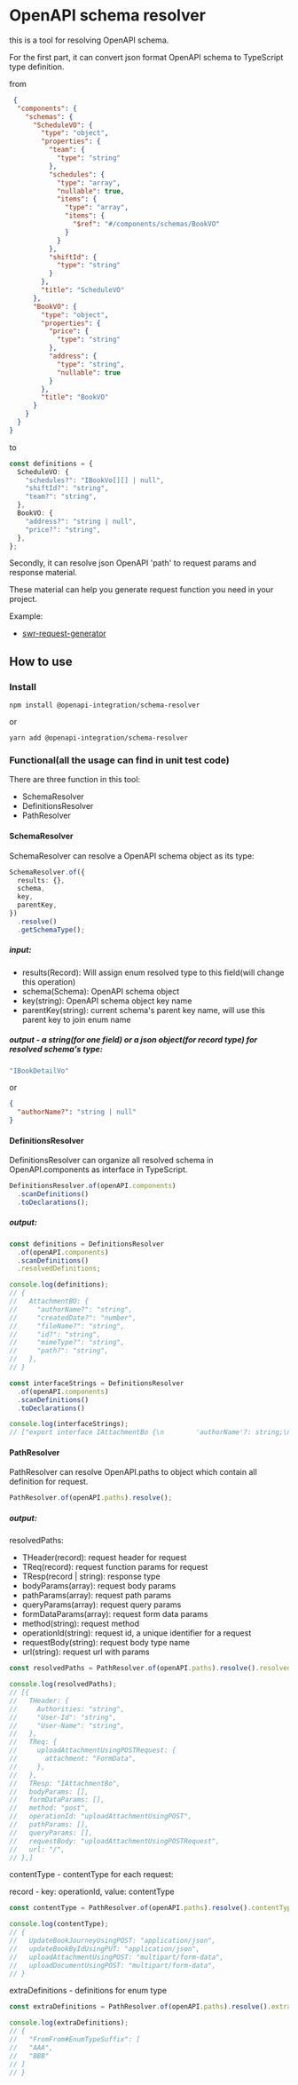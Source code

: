 # OpenAPI schema resolver

this is a tool for resolving OpenAPI schema.

For the first part, it can convert json format OpenAPI schema to TypeScript type definition.

from

```json
 {
  "components": {
    "schemas": {
      "ScheduleVO": {
        "type": "object",
        "properties": {
          "team": {
            "type": "string"
          },
          "schedules": {
            "type": "array",
            "nullable": true,
            "items": {
              "type": "array",
              "items": {
                "$ref": "#/components/schemas/BookVO"
              }
            }
          },
          "shiftId": {
            "type": "string"
          }
        },
        "title": "ScheduleVO"
      },
      "BookVO": {
        "type": "object",
        "properties": {
          "price": {
            "type": "string"
          },
          "address": {
            "type": "string",
            "nullable": true
          }
        },
        "title": "BookVO"
      }
    }
  }
}
```

to

```typescript
const definitions = {
  ScheduleVO: {
    "schedules?": "IBookVo[][] | null",
    "shiftId?": "string",
    "team?": "string",
  },
  BookVO: {
    "address?": "string | null",
    "price?": "string",
  },
};
```

Secondly, it can resolve json OpenAPI 'path' to request params and response material.

These material can help you generate request function you need in your project.

Example:

- [swr-request-generator](https://github.com/teobler/swr-request-generator)

## How to use

### Install

`npm install @openapi-integration/schema-resolver`

or

`yarn add @openapi-integration/schema-resolver`

### Functional(all the usage can find in unit test code)

There are three function in this tool:

- SchemaResolver
- DefinitionsResolver
- PathResolver

#### SchemaResolver

SchemaResolver can resolve a OpenAPI schema object as its type:

```typescript
SchemaResolver.of({
  results: {},
  schema,
  key,
  parentKey,
})
  .resolve()
  .getSchemaType();
```

##### input:

- results(Record): Will assign enum resolved type to this field(will change this operation)
- schema(Schema): OpenAPI schema object
- key(string): OpenAPI schema object key name
- parentKey(string): current schema's parent key name, will use this parent key to join enum name

##### output - a string(for one field) or a json object(for record type) for resolved schema's type:

```typescript
"IBookDetailVo"
```

or

```json
{
  "authorName?": "string | null"
}
```

#### DefinitionsResolver

DefinitionsResolver can organize all resolved schema in OpenAPI.components as interface in TypeScript.

```typescript
DefinitionsResolver.of(openAPI.components)
  .scanDefinitions()
  .toDeclarations();
```

##### output:

```typescript
const definitions = DefinitionsResolver
  .of(openAPI.components)
  .scanDefinitions()
  .resolvedDefinitions;

console.log(definitions);
// {
//   AttachmentBO: {
//     "authorName?": "string",
//     "createdDate?": "number",
//     "fileName?": "string",
//     "id?": "string",
//     "mimeType?": "string",
//     "path?": "string",
//   },
// }

const interfaceStrings = DefinitionsResolver
  .of(openAPI.components)
  .scanDefinitions()
  .toDeclarations()

console.log(interfaceStrings);
// ["export interface IAttachmentBo {\n        'authorName'?: string;\n'createdDate'?: number;\n'fileName'?: string;\n'id'?: string;\n'mimeType'?: string;\n'path'?: string;\n      }",]
```

#### PathResolver

PathResolver can resolve OpenAPI.paths to object which contain all definition for request.

```typescript
PathResolver.of(openAPI.paths).resolve();
```

##### output:

resolvedPaths:
- THeader(record): request header for request
- TReq(record): request function params for request
- TResp(record | string): response type
- bodyParams(array): request body params
- pathParams(array): request path params
- queryParams(array): request query params
- formDataParams(array): request form data params
- method(string): request method
- operationId(string): request id, a unique identifier for a request
- requestBody(string): request body type name
- url(string): request url with params

```typescript
const resolvedPaths = PathResolver.of(openAPI.paths).resolve().resolvedPaths;

console.log(resolvedPaths);
// [{
//   THeader: {
//     Authorities: "string",
//     "User-Id": "string",
//     "User-Name": "string",
//   },
//   TReq: {
//     uploadAttachmentUsingPOSTRequest: {
//       attachment: "FormData",
//     },
//   },
//   TResp: "IAttachmentBo",
//   bodyParams: [],
//   formDataParams: [],
//   method: "post",
//   operationId: "uploadAttachmentUsingPOST",
//   pathParams: [],
//   queryParams: [],
//   requestBody: "uploadAttachmentUsingPOSTRequest",
//   url: "/",
// },]
```

contentType - contentType for each request:

record - key: operationId, value: contentType

```typescript
const contentType = PathResolver.of(openAPI.paths).resolve().contentType

console.log(contentType);
// {
//   UpdateBookJourneyUsingPOST: "application/json",
//   updateBookByIdUsingPUT: "application/json",
//   uploadAttachmentUsingPOST: "multipart/form-data",
//   uploadDocumentUsingPOST: "multipart/form-data",
// }
```

extraDefinitions - definitions for enum type

```typescript
const extraDefinitions = PathResolver.of(openAPI.paths).resolve().extraDefinitions;

console.log(extraDefinitions);
// {
//   "FromFrom#EnumTypeSuffix": [
//   "AAA",
//   "BBB"
// ]
// }
```
